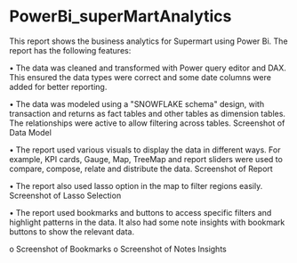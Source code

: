 # PowerBi_superMartAnalytics
This report shows the business analytics for Supermart using Power Bi. The report has the following features:

•	The data was cleaned and transformed with Power query editor and DAX. This ensured the data types were correct and some date columns were added for better reporting.

•	The data was modeled using a "SNOWFLAKE schema" design, with transaction and returns as fact tables and other tables as dimension tables. The relationships were active to allow filtering across tables. Screenshot of Data Model

•	The report used various visuals to display the data in different ways. For example, KPI cards, Gauge, Map, TreeMap and report sliders were used to compare, compose, relate and distribute the data. Screenshot of Report

•	The report also used lasso option in the map to filter regions easily. Screenshot of Lasso Selection 

•	The report used bookmarks and buttons to access specific filters and highlight patterns in the data. It also had some note insights with bookmark buttons to show the relevant data. 

o	Screenshot of Bookmarks 
o	Screenshot of Notes Insights

